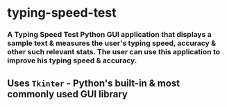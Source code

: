 # typing-speed-test
### A Typing Speed Test Python GUI application that displays a sample text & measures the user's typing speed, accuracy & other such relevant stats. The user can use this application to improve his typing speed & accuracy.

## Uses `Tkinter` - Python's built-in & most commonly used GUI library
